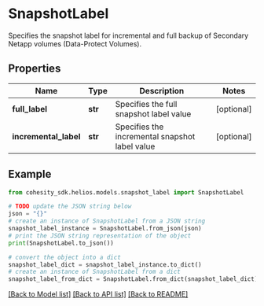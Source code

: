 # SnapshotLabel

Specifies the snapshot label for incremental and full backup of Secondary Netapp volumes (Data-Protect Volumes).

## Properties

Name | Type | Description | Notes
------------ | ------------- | ------------- | -------------
**full_label** | **str** | Specifies the full snapshot label value | [optional] 
**incremental_label** | **str** | Specifies the incremental snapshot label value | [optional] 

## Example

```python
from cohesity_sdk.helios.models.snapshot_label import SnapshotLabel

# TODO update the JSON string below
json = "{}"
# create an instance of SnapshotLabel from a JSON string
snapshot_label_instance = SnapshotLabel.from_json(json)
# print the JSON string representation of the object
print(SnapshotLabel.to_json())

# convert the object into a dict
snapshot_label_dict = snapshot_label_instance.to_dict()
# create an instance of SnapshotLabel from a dict
snapshot_label_from_dict = SnapshotLabel.from_dict(snapshot_label_dict)
```
[[Back to Model list]](../README.md#documentation-for-models) [[Back to API list]](../README.md#documentation-for-api-endpoints) [[Back to README]](../README.md)


